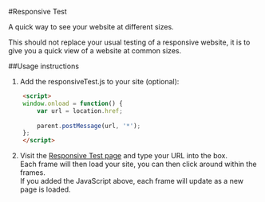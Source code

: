 #Responsive Test

A quick way to see your website at different sizes.

This should not replace your usual testing of a responsive website, it is to give you a quick view of a website at common sizes.

##Usage instructions

1. Add the responsiveTest.js to your site (optional):
```html
    <script>
    window.onload = function() {
        var url = location.href;
        
        parent.postMessage(url, '*');
    };
    </script>
```

2. Visit the [Responsive Test page](http://link.com) and type your URL into the box.  
Each frame will then load your site, you can then click around within the frames.  
If you added the JavaScript above, each frame will update as a new page is loaded.